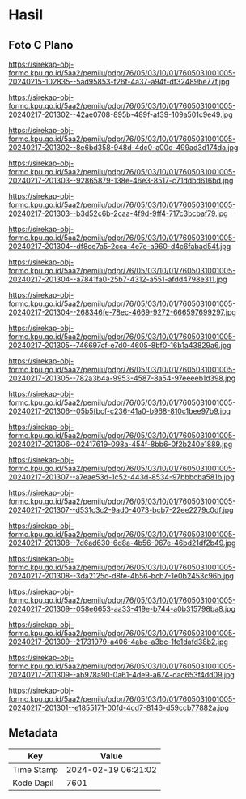 # Hasil

## Foto C Plano

https://sirekap-obj-formc.kpu.go.id/5aa2/pemilu/pdpr/76/05/03/10/01/7605031001005-20240215-102835--5ad95853-f26f-4a37-a94f-df32489be77f.jpg

https://sirekap-obj-formc.kpu.go.id/5aa2/pemilu/pdpr/76/05/03/10/01/7605031001005-20240217-201302--42ae0708-895b-489f-af39-109a501c9e49.jpg

https://sirekap-obj-formc.kpu.go.id/5aa2/pemilu/pdpr/76/05/03/10/01/7605031001005-20240217-201302--8e6bd358-948d-4dc0-a00d-499ad3d174da.jpg

https://sirekap-obj-formc.kpu.go.id/5aa2/pemilu/pdpr/76/05/03/10/01/7605031001005-20240217-201303--92865879-138e-46e3-8517-c71ddbd616bd.jpg

https://sirekap-obj-formc.kpu.go.id/5aa2/pemilu/pdpr/76/05/03/10/01/7605031001005-20240217-201303--b3d52c6b-2caa-4f9d-9ff4-717c3bcbaf79.jpg

https://sirekap-obj-formc.kpu.go.id/5aa2/pemilu/pdpr/76/05/03/10/01/7605031001005-20240217-201304--df8ce7a5-2cca-4e7e-a960-d4c6fabad54f.jpg

https://sirekap-obj-formc.kpu.go.id/5aa2/pemilu/pdpr/76/05/03/10/01/7605031001005-20240217-201304--a7841fa0-25b7-4312-a551-afdd4798e311.jpg

https://sirekap-obj-formc.kpu.go.id/5aa2/pemilu/pdpr/76/05/03/10/01/7605031001005-20240217-201304--268346fe-78ec-4669-9272-666597699297.jpg

https://sirekap-obj-formc.kpu.go.id/5aa2/pemilu/pdpr/76/05/03/10/01/7605031001005-20240217-201305--746697cf-e7d0-4605-8bf0-16b1a43829a6.jpg

https://sirekap-obj-formc.kpu.go.id/5aa2/pemilu/pdpr/76/05/03/10/01/7605031001005-20240217-201305--782a3b4a-9953-4587-8a54-97eeeeb1d398.jpg

https://sirekap-obj-formc.kpu.go.id/5aa2/pemilu/pdpr/76/05/03/10/01/7605031001005-20240217-201306--05b5fbcf-c236-41a0-b968-810c1bee97b9.jpg

https://sirekap-obj-formc.kpu.go.id/5aa2/pemilu/pdpr/76/05/03/10/01/7605031001005-20240217-201306--02417619-098a-454f-8bb6-0f2b240e1889.jpg

https://sirekap-obj-formc.kpu.go.id/5aa2/pemilu/pdpr/76/05/03/10/01/7605031001005-20240217-201307--a7eae53d-1c52-443d-8534-97bbbcba581b.jpg

https://sirekap-obj-formc.kpu.go.id/5aa2/pemilu/pdpr/76/05/03/10/01/7605031001005-20240217-201307--d531c3c2-9ad0-4073-bcb7-22ee2279c0df.jpg

https://sirekap-obj-formc.kpu.go.id/5aa2/pemilu/pdpr/76/05/03/10/01/7605031001005-20240217-201308--7d6ad630-6d8a-4b56-967e-46bd21df2b49.jpg

https://sirekap-obj-formc.kpu.go.id/5aa2/pemilu/pdpr/76/05/03/10/01/7605031001005-20240217-201308--3da2125c-d8fe-4b56-bcb7-1e0b2453c96b.jpg

https://sirekap-obj-formc.kpu.go.id/5aa2/pemilu/pdpr/76/05/03/10/01/7605031001005-20240217-201309--058e6653-aa33-419e-b744-a0b315798ba8.jpg

https://sirekap-obj-formc.kpu.go.id/5aa2/pemilu/pdpr/76/05/03/10/01/7605031001005-20240217-201309--21731979-a406-4abe-a3bc-1fe1dafd38b2.jpg

https://sirekap-obj-formc.kpu.go.id/5aa2/pemilu/pdpr/76/05/03/10/01/7605031001005-20240217-201309--ab978a90-0a61-4de9-a674-dac653f4dd09.jpg

https://sirekap-obj-formc.kpu.go.id/5aa2/pemilu/pdpr/76/05/03/10/01/7605031001005-20240217-201301--e1855171-00fd-4cd7-8146-d59ccb77882a.jpg


## Metadata

| Key        | Value               |
| ---------- | ------------------- |
| Time Stamp | 2024-02-19 06:21:02 |
| Kode Dapil | 7601                |



